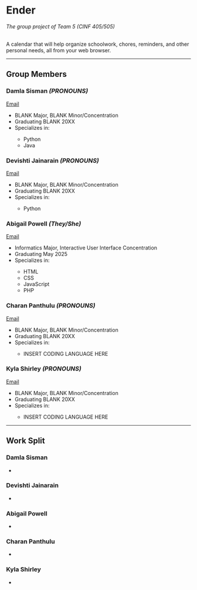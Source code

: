 <h1>Ender</h1>
<i>The group project of Team 5 (CINF 405/505)</i>
<br/>
<br/>
<p>A calendar that will help organize schoolwork, chores, reminders, and other personal needs, all from your web browser.</p>

<hr>

<h2>Group Members</h2>

<h3>Damla Sisman <i>(PRONOUNS)</i></h3>
<a href="mailto:dsisman@albany.edu">Email</a>
<ul>
  <li>BLANK Major, BLANK Minor/Concentration</li>
  <li>Graduating BLANK 20XX</li>
  <li>Specializes in:</li>
  <ul>
    <li>Python</li>
    <li>Java</li>
  </ul>
</ul>

<h3>Devishti Jainarain <i>(PRONOUNS)</i></h3>
<a href="mailto:djainarain@albany.edu">Email</a>
<ul>
  <li>BLANK Major, BLANK Minor/Concentration</li>
  <li>Graduating BLANK 20XX</li>
  <li>Specializes in:</li>
  <ul>
    <li>Python</li>
  </ul>
</ul>

<h3>Abigail Powell <i>(They/She)</i></h3>
<a href="mailto:ampowell@albany.edu">Email</a>
<ul>
  <li>Informatics Major, Interactive User Interface Concentration</li>
  <li>Graduating May 2025</li>
  <li>Specializes in:</li>
  <ul>
    <li>HTML</li>
    <li>CSS</li>
    <li>JavaScript</li>
    <li>PHP</li>
  </ul>
</ul>

<h3>Charan Panthulu <i>(PRONOUNS)</i></h3>
<a href="mailto:spanthulu@albany.edu">Email</a>
<ul>
  <li>BLANK Major, BLANK Minor/Concentration</li>
  <li>Graduating BLANK 20XX</li>
  <li>Specializes in:</li>
  <ul>
    <li>INSERT CODING LANGUAGE HERE</li>
  </ul>
</ul>

<h3>Kyla Shirley <i>(PRONOUNS)</i></h3>
<a href="mailto:">Email</a>
<ul>
  <li>BLANK Major, BLANK Minor/Concentration</li>
  <li>Graduating BLANK 20XX</li>
  <li>Specializes in:</li>
  <ul>
    <li>INSERT CODING LANGUAGE HERE</li>
  </ul>
</ul>

<hr>

<h2>Work Split</h2>
<h3>Damla Sisman</h3>
<ul>
  <li></li>
</ul>
<h3>Devishti Jainarain</h3>
<ul>
  <li></li>
</ul>
<h3>Abigail Powell</h3>
<ul>
  <li></li>
</ul>
<h3>Charan Panthulu</h3>
<ul>
  <li></li>
</ul>
<h3>Kyla Shirley</h3>
<ul>
  <li></li>
</ul>
